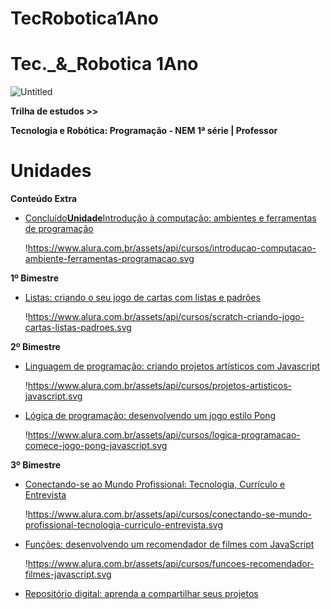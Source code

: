 # TecRobotica1Ano

# Tec._&_Robotica 1Ano

![Untitled](https://prod-files-secure.s3.us-west-2.amazonaws.com/6d294e8f-b8c6-44d5-a920-ba25757f4de1/39089f99-bd2a-4b76-970a-70305a2f841a/Untitled.png)

**Trilha de estudos >>**

**Tecnologia e Robótica: Programação - NEM 1ª série | Professor**

# Unidades

**Conteúdo Extra**

- [Concluído**Unidade**Introdução à computação: ambientes e ferramentas de programação](https://cursos.alura.com.br/course/introducao-computacao-ambiente-ferramentas-programacao)
    
    !https://www.alura.com.br/assets/api/cursos/introducao-computacao-ambiente-ferramentas-programacao.svg
    

**1º Bimestre**

- [Listas: criando o seu jogo de cartas com listas e padrões](https://cursos.alura.com.br/course/scratch-criando-jogo-cartas-listas-padroes)
    
    !https://www.alura.com.br/assets/api/cursos/scratch-criando-jogo-cartas-listas-padroes.svg
    

**2º Bimestre**

- [Linguagem de programação: criando projetos artísticos com Javascript](https://cursos.alura.com.br/course/projetos-artisticos-javascript)
    
    !https://www.alura.com.br/assets/api/cursos/projetos-artisticos-javascript.svg
    
- [Lógica de programação: desenvolvendo um jogo estilo Pong](https://cursos.alura.com.br/course/logica-programacao-comece-jogo-pong-javascript)
    
    !https://www.alura.com.br/assets/api/cursos/logica-programacao-comece-jogo-pong-javascript.svg
    

**3º Bimestre**

- [Conectando-se ao Mundo Profissional: Tecnologia, Currículo e Entrevista](https://cursos.alura.com.br/course/conectando-se-mundo-profissional-tecnologia-curriculo-entrevista)
    
    !https://www.alura.com.br/assets/api/cursos/conectando-se-mundo-profissional-tecnologia-curriculo-entrevista.svg
    
- [Funções: desenvolvendo um recomendador de filmes com JavaScript](https://cursos.alura.com.br/course/funcoes-recomendador-filmes-javascript)
    
    !https://www.alura.com.br/assets/api/cursos/funcoes-recomendador-filmes-javascript.svg
    
- [Repositório digital: aprenda a compartilhar seus projetos](https://cursos.alura.com.br/course/repositorio-digital-compartilhar-seus-projetos)